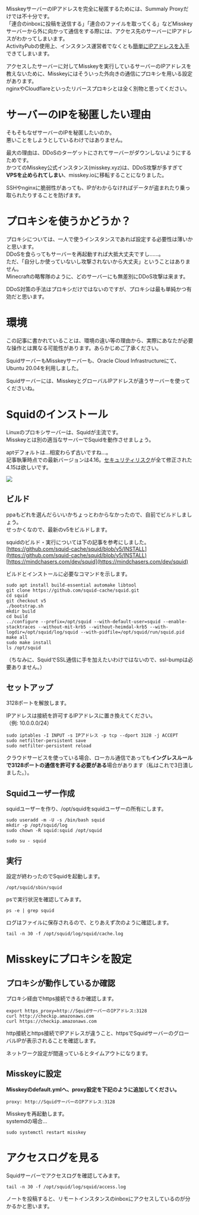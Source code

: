 MisskeyサーバーのIPアドレスを完全に秘匿するためには、Summaly Proxyだけでは不十分です。  
「連合のinboxに投稿を送信する」「連合のファイルを取ってくる」などMisskeyサーバーから外に向かって通信をする際には、アクセス先のサーバーにIPアドレスがわかってしまいます。  
ActivityPubの使用上、インスタンス運営者でなくとも[簡単にIPアドレスを入手](https://gist.github.com/cutiful/4f36da3ed37b24f9a7106064393f5e7f)できてしまいます。

アクセスしたサーバーに対してMisskeyを実行しているサーバーのIPアドレスを教えないために、Misskeyにはそういった外向きの通信にプロキシを用いる設定があります。  
nginxやCloudflareといったリバースプロキシとは全く別物と思ってください。

# サーバーのIPを秘匿したい理由
そもそもなぜサーバーのIPを秘匿したいのか。  
悪いことをしようとしているわけではありません。

最大の理由は、DDoSのターゲットにされてサーバーがダウンしないようにするためです。  
かつてのMisskey公式インスタンス(misskey.xyz)は、DDoS攻撃が多すぎて**VPSを止められてしまい**、misskey.ioに移転することになりました。

SSHやnginxに脆弱性があっても、IPがわからなければデータが盗まれたり乗っ取られたりすることを防げます。

# プロキシを使うかどうか？
プロキシについては、一人で使うインスタンスであれば設定する必要性は薄いかと思います。  
DDoSを食らってもサーバーを再起動すれば大抵大丈夫ですし……。  
ただ、「自分しか使っていないし攻撃されないから大丈夫」ということはありません。  
Minecraftの略奪隊のように、どのサーバーにも無差別にDDoS攻撃は来ます。

DDoS対策の手法はプロキシだけではないのですが、プロキシは最も単純かつ有効だと思います。

# 環境
この記事に書かれていることは、環境の違い等の理由から、実際にあなたが必要な操作とは異なる可能性があります。あらかじめご了承ください。

SquidサーバーもMisskeyサーバーも、Oracle Cloud Infrastructureにて、Ubuntu 20.04を利用しました。

Squidサーバーには、MisskeyとグローバルIPアドレスが違うサーバーを使ってくださいね。

# Squidのインストール
Linuxのプロキシサーバーは、Squidが主流です。  
Misskeyとは別の適当なサーバーでSquidを動作させましょう。

aptデフォルトは…相変わらず古いですね…。  
記事執筆時点での最新バージョンは4.16。[セキュリティリスク](https://github.com/squid-cache/squid/security/advisories)が全て修正された4.15は欲しいです。

![](https://firebasestorage.googleapis.com/v0/b/hideaki-97c59.appspot.com/o/images%2FPFOKUISFS1RaFz4ghSnc2GS6l5z2%2FmObcKBlXf.png?alt=media)

## ビルド
ppaもどれを選んだらいいかちょっとわからなかったので、自前でビルドしましょう。  
せっかくなので、最新のv5をビルドします。

squidのビルド・実行については下の記事を参考にしました。  
[https://github.com/squid-cache/squid/blob/v5/INSTALL](https://github.com/squid-cache/squid/blob/v5/INSTALL)  
[https://mindchasers.com/dev/squid](https://mindchasers.com/dev/squid)  

ビルドとインストールに必要なコマンドを示します。

```
sudo apt install build-essential automake libtool
git clone https://github.com/squid-cache/squid.git
cd squid
git checkout v5
./bootstrap.sh
mkdir build
cd build
../configure --prefix=/opt/squid --with-default-user=squid --enable-stacktraces --without-mit-krb5 --without-heimdal-krb5 --with-logdir=/opt/squid/log/squid --with-pidfile=/opt/squid/run/squid.pid
make all
sudo make install
ls /opt/squid
```

（ちなみに、SquidでSSL通信に手を加えたいわけではないので、ssl-bumpは必要ありません。）

## セットアップ
3128ポートを解放します。

IPアドレスは接続を許可するIPアドレスに置き換えてください。  
（例: 10.0.0.0/24）

```
sudo iptables -I INPUT -s IPアドレス -p tcp --dport 3128 -j ACCEPT
sudo netfilter-persistent save
sudo netfilter-persistent reload
```

クラウドサービスを使っている場合、ローカル通信であっても**イングレスルールで3128ポートの通信を許可する必要がある**場合があります（私はこれで3日潰しました。）。

## Squidユーザー作成
squidユーザーを作り、/opt/squidをsquidユーザーの所有にします。

```
sudo useradd -m -U -s /bin/bash squid
mkdir -p /opt/squid/log
sudo chown -R squid:squid /opt/squid

sudo su - squid
```

## 実行
設定が終わったのでSquidを起動します。

```
/opt/squid/sbin/squid
```

psで実行状況を確認してみます。

```
ps -e | grep squid
```

ログはファイルに保存されるので、とりあえず次のように確認します。

```
tail -n 30 -f /opt/squid/log/squid/cache.log
```

# Misskeyにプロキシを設定
## プロキシが動作しているか確認
プロキシ経由でhttps接続できるか確認します。

```
export https_proxy=http://SquidサーバーのIPアドレス:3128
curl http://checkip.amazonaws.com
curl https://checkip.amazonaws.com
```

http接続とhttps接続でIPアドレスが違うこと、httpsでSquidサーバーのグローバルIPが表示されることを確認します。

ネットワーク設定が間違っているとタイムアウトになります。

## Misskeyに設定
**Misskeyのdefault.ymlへ、proxy設定を下記のように追加してください。**

```
proxy: http://SquidサーバーのIPアドレス:3128
```

Misskeyを再起動します。  
systemdの場合…

```
sudo systemctl restart misskey
```

# アクセスログを見る
Squidサーバーでアクセスログを確認してみます。

```
tail -n 30 -f /opt/squid/log/squid/access.log
```

ノートを投稿すると、リモートインスタンスのinboxにアクセスしているのが分かるかと思います。

